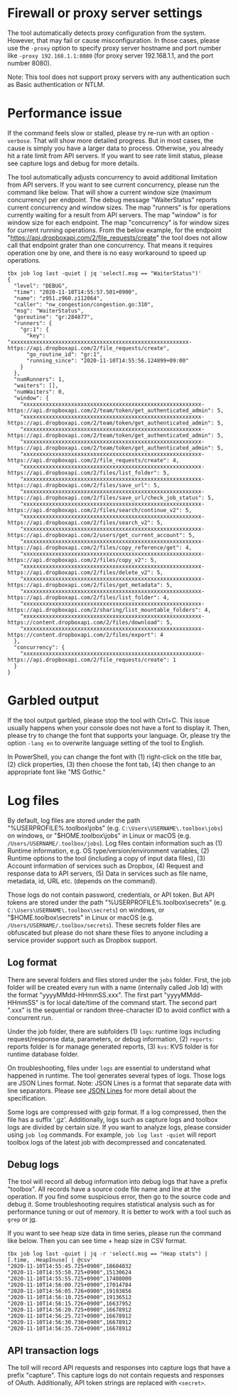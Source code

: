 # Firewall or proxy server settings

The tool automatically detects proxy configuration from the system. However, that may fail or cause misconfiguration. In those cases, please use the `-proxy` option to specify proxy server hostname and port number like `-proxy 192.168.1.1:8080` (for proxy server 192.168.1.1, and the port number 8080). 

Note: This tool does not support proxy servers with any authentication such as Basic authentication or NTLM.

# Performance issue

If the command feels slow or stalled, please try re-run with an option `-verbose`. That will show more detailed progress. But in most cases, the cause is simply you have a larger data to process. Otherwise, you already hit a rate limit from API servers. If you want to see rate limit status, please see capture logs and debug for more details. 

The tool automatically adjusts concurrency to avoid additional limitation from API servers. If you want to see current concurrency, please run the command like below. That will show a current window size (maximum concurrency) per endpoint. The debug message "WaiterStatus" reports current concurrency and window sizes. The map "runners" is for operations currently waiting for a result from API servers. The map "window" is for window size for each endpoint. The map "concurrency" is for window sizes for current running operations. From the below example, for the endpoint "https://api.dropboxapi.com/2/file_requests/create" the tool does not allow call that endpoint grater than one concurrency. That means it requires operation one by one, and there is no easy workaround to speed up operations.
```
tbx job log last -quiet | jq 'select(.msg == "WaiterStatus")' 
{
  "level": "DEBUG",
  "time": "2020-11-10T14:55:57.501+0900",
  "name": "z951.z960.z112064",
  "caller": "nw_congestion/congestion.go:310",
  "msg": "WaiterStatus",
  "goroutine": "gr:284877",
  "runners": {
    "gr:1": {
      "key": "xxxxxxxxxxxxxxxxxxxxxxxxxxxxxxxxxxxxxxxxxxxxxxxxxxxxxxxx-https://api.dropboxapi.com/2/file_requests/create",
      "go_routine_id": "gr:1",
      "running_since": "2020-11-10T14:55:56.124899+09:00"
    }
  },
  "numRunners": 1,
  "waiters": [],
  "numWaiters": 0,
  "window": {
    "xxxxxxxxxxxxxxxxxxxxxxxxxxxxxxxxxxxxxxxxxxxxxxxxxxxxxxxx-https://api.dropboxapi.com/2/team/token/get_authenticated_admin": 5,
    "xxxxxxxxxxxxxxxxxxxxxxxxxxxxxxxxxxxxxxxxxxxxxxxxxxxxxxxx-https://api.dropboxapi.com/2/team/token/get_authenticated_admin": 5,
    "xxxxxxxxxxxxxxxxxxxxxxxxxxxxxxxxxxxxxxxxxxxxxxxxxxxxxxxx-https://api.dropboxapi.com/2/team/token/get_authenticated_admin": 5,
    "xxxxxxxxxxxxxxxxxxxxxxxxxxxxxxxxxxxxxxxxxxxxxxxxxxxxxxxx-https://api.dropboxapi.com/2/team/token/get_authenticated_admin": 5,
    "xxxxxxxxxxxxxxxxxxxxxxxxxxxxxxxxxxxxxxxxxxxxxxxxxxxxxxxx-https://api.dropboxapi.com/2/file_requests/create": 4,
    "xxxxxxxxxxxxxxxxxxxxxxxxxxxxxxxxxxxxxxxxxxxxxxxxxxxxxxxx-https://api.dropboxapi.com/2/files/list_folder": 5,
    "xxxxxxxxxxxxxxxxxxxxxxxxxxxxxxxxxxxxxxxxxxxxxxxxxxxxxxxx-https://api.dropboxapi.com/2/files/save_url": 5,
    "xxxxxxxxxxxxxxxxxxxxxxxxxxxxxxxxxxxxxxxxxxxxxxxxxxxxxxxx-https://api.dropboxapi.com/2/files/save_url/check_job_status": 5,
    "xxxxxxxxxxxxxxxxxxxxxxxxxxxxxxxxxxxxxxxxxxxxxxxxxxxxxxxx-https://api.dropboxapi.com/2/files/search/continue_v2": 5,
    "xxxxxxxxxxxxxxxxxxxxxxxxxxxxxxxxxxxxxxxxxxxxxxxxxxxxxxxx-https://api.dropboxapi.com/2/files/search_v2": 5,
    "xxxxxxxxxxxxxxxxxxxxxxxxxxxxxxxxxxxxxxxxxxxxxxxxxxxxxxxx-https://api.dropboxapi.com/2/users/get_current_account": 5,
    "xxxxxxxxxxxxxxxxxxxxxxxxxxxxxxxxxxxxxxxxxxxxxxxxxxxxxxxx-https://api.dropboxapi.com/2/files/copy_reference/get": 4,
    "xxxxxxxxxxxxxxxxxxxxxxxxxxxxxxxxxxxxxxxxxxxxxxxxxxxxxxxx-https://api.dropboxapi.com/2/files/copy_v2": 5,
    "xxxxxxxxxxxxxxxxxxxxxxxxxxxxxxxxxxxxxxxxxxxxxxxxxxxxxxxx-https://api.dropboxapi.com/2/files/delete_v2": 5,
    "xxxxxxxxxxxxxxxxxxxxxxxxxxxxxxxxxxxxxxxxxxxxxxxxxxxxxxxx-https://api.dropboxapi.com/2/files/get_metadata": 5,
    "xxxxxxxxxxxxxxxxxxxxxxxxxxxxxxxxxxxxxxxxxxxxxxxxxxxxxxxx-https://api.dropboxapi.com/2/files/list_folder": 4,
    "xxxxxxxxxxxxxxxxxxxxxxxxxxxxxxxxxxxxxxxxxxxxxxxxxxxxxxxx-https://api.dropboxapi.com/2/sharing/list_mountable_folders": 4,
    "xxxxxxxxxxxxxxxxxxxxxxxxxxxxxxxxxxxxxxxxxxxxxxxxxxxxxxxx-https://content.dropboxapi.com/2/files/download": 5,
    "xxxxxxxxxxxxxxxxxxxxxxxxxxxxxxxxxxxxxxxxxxxxxxxxxxxxxxxx-https://content.dropboxapi.com/2/files/export": 4
  },
  "concurrency": {
    "xxxxxxxxxxxxxxxxxxxxxxxxxxxxxxxxxxxxxxxxxxxxxxxxxxxxxxxx-https://api.dropboxapi.com/2/file_requests/create": 1
  }
}
```

# Garbled output

If the tool output garbled, please stop the tool with Ctrl+C. This issue usually happens when your console does not have a font to display it. Then, please try to change the font that supports your language. Or, please try the option `-lang en` to overwrite language setting of the tool to English.

In PowerShell, you can change the font with (1) right-click on the title bar, (2) click properties, (3) then choose the font tab, (4) then change to an appropriate font like "MS Gothic."

# Log files

By default, log files are stored under the path "%USERPROFILE%\.toolbox\jobs" (e.g. `C:\Users\USERNAME\.toolbox\jobs`) on windows, or "$HOME\.toolbox\jobs" in Linux or macOS (e.g. `/Users/USERNAME/.toolbox/jobs`). Log files contain information such as (1) Runtime information, e.g. OS type/version/environment variables, (2) Runtime options to the tool (including a copy of input data files), (3) Account information of services such as Dropbox, (4) Request and response data to API servers, (5) Data in services such as file name, metadata, id, URL etc. (depends on the command).

Those logs do not contain password, credentials, or API token. But API tokens are stored under the path "%USERPROFILE%\.toolbox\secrets" (e.g. `C:\Users\USERNAME\.toolbox\secrets`) on windows, or "$HOME\.toolbox\secrets" in Linux or macOS (e.g. `/Users/USERNAME/.toolbox/secrets`). These secrets folder files are obfuscated but please do not share these files to anyone including a service provider support such as Dropbox support.

## Log format

There are several folders and files stored under the `jobs` folder. First, the job folder will be created every run with a name (internally called Job Id) with the format "yyyyMMdd-HHmmSS.xxx". The first part "yyyyMMdd-HHmmSS" is for local date/time of the command start. The second part ".xxx" is the sequential or random three-character ID to avoid conflict with a concurrent run.

Under the job folder, there are subfolders (1) `logs`: runtime logs including request/response data, parameters, or debug information, (2) `reports`: reports folder is for manage generated reports, (3) `kvs`: KVS folder is for runtime database folder. 

On troubleshooting, files under `logs` are essential to understand what happened in runtime. The tool generates several types of logs. Those logs are JSON Lines format. Note: JSON Lines is a format that separate data with line separators. Please see [JSON Lines](https://jsonlines.org/) for more detail about the specification.

Some logs are compressed with gzip format. If a log compressed, then the file has a suffix '.gz'. Additionally, logs such as capture logs and toolbox logs are divided by certain size. If you want to analyze logs, please consider using `job log` commands. For example, `job log last -quiet` will report toolbox logs of the latest job with decompressed and concatenated.

## Debug logs

The tool will record all debug information into debug logs that have a prefix "toolbox". All records have a source code file name and line at the operation. If you find some suspicious error, then go to the source code and debug it. Some troubleshooting requires statistical analysis such as for performance tuning or out of memory. It is better to work with a tool such as `grep` or [jq](https://stedolan.github.io/jq/). 

If you want to see heap size data in time series, please run the command like below. Then you can see time + heap size in CSV format.
```
tbx job log last -quiet | jq -r 'select(.msg == "Heap stats") | [.time, .HeapInuse] | @csv'
"2020-11-10T14:55:45.725+0900",18604032
"2020-11-10T14:55:50.725+0900",15130624
"2020-11-10T14:55:55.725+0900",17408000
"2020-11-10T14:56:00.725+0900",17014784
"2020-11-10T14:56:05.726+0900",19193856
"2020-11-10T14:56:10.725+0900",19136512
"2020-11-10T14:56:15.726+0900",16637952
"2020-11-10T14:56:20.725+0900",16678912
"2020-11-10T14:56:25.727+0900",16678912
"2020-11-10T14:56:30.730+0900",16678912
"2020-11-10T14:56:35.726+0900",16678912
```
## API transaction logs

The toll will record API requests and responses into capture logs that have a prefix "capture". This capture logs do not contain requests and responses of OAuth. Additionally, API token strings are replaced with `<secret>`.

